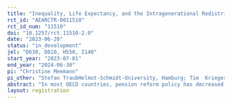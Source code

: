 ```yaml
---
title: "Inequality, Life Expectancy, and the Intragenerational Redistribution Puzzle"
rct_id: "AEARCTR-0011510"
rct_id_num: "11510"
doi: "10.1257/rct.11510-2.0"
date: "2023-06-20"
status: "in_development"
jel: "D630, D810, H550, I140"
start_year: "2023-07-01"
end_year: "2024-06-30"
pi: "Christine Meemann"
pi_other: "Stefan TraubHelmut-Schmidt-University, Hamburg; Tim  KriegerUniversity of Freiburg"
abstract: "In most OECD countries, pension reform policy has decreased the level of intragenerational redistribution over the last three decades, that is, redistribution among members of the same generation with high and low pension entitlements. This trend has occurred despite heterogeneity in life expectancy linked to socioeconomic status having a regressive impact on outcomes. This study contributes to solving this puzzle by means of a controlled laboratory experiment. We study the causal relationship between inequality of entitlements, mortality risk, and the size of redistribution in a stylized social security system. "
layout: registration
---
```


